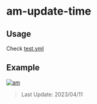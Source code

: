 # am-update-time

## Usage

Check [test.yml](.github/workflows/test.yml)

## Example

[![am][am-logo]][am-url]
> Last Update: 2023/04/11

[am-logo]:https://img.shields.io/badge/Apple%20Music-歌单-FA243C?logo=applemusic&logoColor=white&style=flat-square
[am-url]:https://music.apple.com/cn/playlist/just-my-favorite/pl.u-8aAVZglHWya2xM